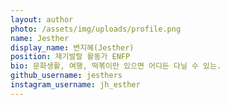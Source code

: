 ```yaml
---
layout: author
photo: /assets/img/uploads/profile.png
name: Jesther
display_name: 변지혜(Jesther)
position: 재기발랄 활동가 ENFP
bio: 문화생활, 여행, 떡볶이만 있으면 어디든 다닐 수 있는.
github_username: jesthers
instagram_username: jh_esther
---
```


